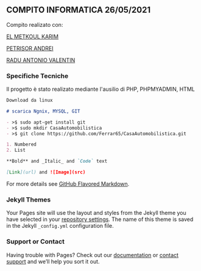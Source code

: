 ## COMPITO INFORMATICA 26/05/2021

Compito realizato con:


[EL METKOUL KARIM](https://github.com/Ferrar65)

[PETRISOR ANDREI](https://github.com/petristolto)

[RADU ANTONIO VALENTIN](https://github.com/zodiacapricorn)


### Specifiche Tecniche

Il progetto è stato realizato mediante l'ausilio di PHP, PHPMYADMIN, HTML

```markdown
Download da linux

# scarica Ngnix, MYSQL, GIT

- >$ sudo apt-get install git
- >$ sudo mkdir CasaAutomobilistica
- >$ git clone https://github.com/Ferrar65/CasaAutomobilistica.git

1. Numbered
2. List

**Bold** and _Italic_ and `Code` text

[Link](url) and ![Image](src)
```

For more details see [GitHub Flavored Markdown](https://guides.github.com/features/mastering-markdown/).

### Jekyll Themes

Your Pages site will use the layout and styles from the Jekyll theme you have selected in your [repository settings](https://github.com/Ferrar65/CasaAutomobilistica/settings/pages). The name of this theme is saved in the Jekyll `_config.yml` configuration file.

### Support or Contact

Having trouble with Pages? Check out our [documentation](https://docs.github.com/categories/github-pages-basics/) or [contact support](https://support.github.com/contact) and we’ll help you sort it out.
